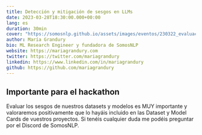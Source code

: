 ```yaml
---
title: Detección y mitigación de sesgos en LLMs
date: 2023-03-28T18:30:00.000+00:00
lang: es
duration: 30min
cover: "https://somosnlp.github.io/assets/images/eventos/230322_evaluacion_de_sesgos.jpg"
author: María Grandury
bio: ML Research Engineer y fundadora de SomosNLP
website: https://mariagrandury.com
twitter: https://twitter.com/mariagrandury
linkedin: https://www.linkedin.com/in/mariagrandury
github: https://github.com/mariagrandury
---
```


<EventSummary
    description="Hoy descubriremos diversas técnicas y herramientas open-source integradas en el ecosistema de Hugging Face que podéis utilizar para evaluar y mitigar sesgos tanto en datasets como en modelos de PLN. También hay un mini paréntesis sobre la evaluación de la huella de carbono del entrenamiento de modelos."
    poster="https://somosnlp.github.io/assets/images/eventos/230328_evaluacion_de_sesgos.jpg"
    video="https://www.youtube.com/embed/Ng2Yb7qrfY4"
    name=""
    website=""
    twitter=""
    linkedin=""
    github=""
    bio="María Grandury es una ingeniera e investigadora de Machine Learning especializada en las áreas del PLN y la fiabilidad de la IA. Es matemática y física y actualmente trabaja en neurocat, una startup con sede en Berlín, donde desarrolla métodos de explicabilidad (XAI) y ataques adversarios para evaluar la seguridad de modelos de ML. Además, es la fundadora de SomosNLP, una comunidad internacional cuya misión es democratizar y acelerar el avance del NLP en español. Es Hugging Face Fellow y forma parte de varios proyectos de investigación de PLN internacionales, además de colaborar activamente con diversas iniciativas de mujeres en IA."
/>

## Importante para el hackathon

Evaluar los sesgos de nuestros datasets y modelos es MUY importante y valoraremos positivamente que lo hayáis incluido en las Dataset y Model Cards de vuestros proyectos. Si tenéis cualquier duda me podéis preguntar por el Discord de SomosNLP.
